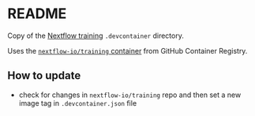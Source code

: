 # README

Copy of the 
[Nextflow training](https://github.com/nextflow-io/training/tree/master/.devcontainer) 
`.devcontainer` directory.

Uses the 
[`nextflow-io/training` container](https://github.com/nextflow-io/training/pkgs/container/training) 
from GitHub Container Registry.

## How to update

- check for changes in `nextflow-io/training` repo and 
  then set a new image tag in `.devcontainer.json` file

